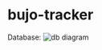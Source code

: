 # bujo-tracker

Database:
![db diagram](http://www.plantuml.com/plantuml/png/5Son4S8m30NGdYbW02ngggmYopgIO5ivwUjOdwHwtLi2xCZHRuzjIi-cwVs-0aUyYPn_vRDXpPgXBZQX4qLiqFxoOAgvsnFEybMdmO6JPaAjbkCw5vtjz0y0)
